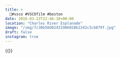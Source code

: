 ```yaml
---
title: >
  💨#vsco #VSCOfilm #boston
date: 2016-03-22T22:46:10+00:00
location: "Charles River Esplanade"
image: "/img/7c30b50d02431986028b2242c3cb879f.jpg"
draft: false
instagram: true
---
```


{{<photo src="/img/7c30b50d02431986028b2242c3cb879f.jpg">}}
